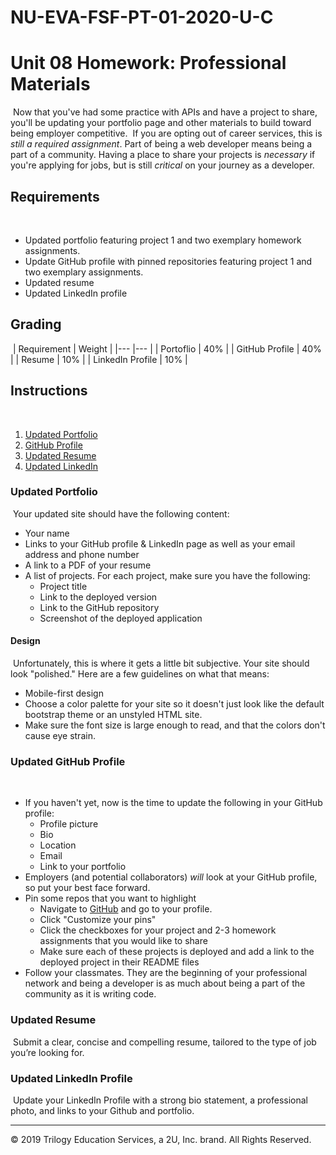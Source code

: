 # NU-EVA-FSF-PT-01-2020-U-C

# Unit 08 Homework: Professional Materials
​
Now that you've had some practice with APIs and have a project to share, you'll be updating your portfolio page and other materials to build toward being employer competitive.
​
If you are opting out of career services, this is *still a required assignment*. Part of being a web developer means being a part of a community. Having a place to share your projects is *necessary* if you're applying for jobs, but is still *critical* on your journey as a developer.
​
​
## Requirements
​
* Updated portfolio featuring project 1 and two exemplary homework assignments. 
​
* Update GitHub profile with pinned repositories featuring project 1 and two exemplary assignments. 
​
* Updated resume
​
* Updated LinkedIn profile
​
​
## Grading
​
| Requirement      | Weight |
|---               |---     |
| Portoflio        | 40%    |
| GitHub Profile   | 40%    |
| Resume           | 10%    |
| LinkedIn Profile | 10%    |
​
​
## Instructions
​
1. [Updated Portfolio](#updated-portfolio)
2. [GitHub Profile](#updated-github-profile)
3. [Updated Resume](#updated-resume)
4. [Updated LinkedIn](#updated-linkedin)
​
### Updated Portfolio
​
Your updated site should have the following content:
​
* Your name
​
* Links to your GitHub profile & LinkedIn page as well as your email address and phone number
​
* A link to a PDF of your resume
​
* A list of projects. For each project, make sure you have the following:
​
  * Project title
​
  * Link to the deployed version
​
  * Link to the GitHub repository
​
  * Screenshot of the deployed application
​
​
#### Design
​
Unfortunately, this is where it gets a little bit subjective. Your site should look
"polished." Here are a few guidelines on what that means:
​
* Mobile-first design
​
* Choose a color palette for your site so it doesn't just look like
the default bootstrap theme or an unstyled HTML site.
​
* Make sure the font size is large enough to read, and that the colors don't cause eye strain.
​
​
### Updated GitHub Profile 
​
* If you haven't yet, now is the time to update the following in your GitHub profile: 
​
    * Profile picture
​
    * Bio
​
    * Location
​
    * Email
​
    * Link to your portfolio
​
* Employers (and potential collaborators) _will_ look at your GitHub profile, so put your best face forward. 
​
* Pin some repos that you want to highlight
​
  * Navigate to [GitHub](https://github.com/) and go to your profile.
​
  * Click "Customize your pins"
​
  * Click the checkboxes for your project and 2-3 homework assignments that you would like to share
​
  * Make sure each of these projects is deployed and add a link to the deployed project in their README files
​
* Follow your classmates. They are the beginning of your professional network and being a developer is as much about being a part of the community as it is writing code. 
​
​
### Updated Resume 
​
Submit a clear, concise and compelling resume, tailored to the type of job you’re looking for.
​
​
### Updated LinkedIn Profile 
​
Update your LinkedIn Profile with a strong bio statement, a professional photo, and links to your Github and portfolio.
​
​
- - -
© 2019 Trilogy Education Services, a 2U, Inc. brand. All Rights Reserved.